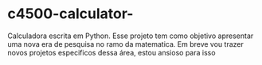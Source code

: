 # c4500-calculator-
Calculadora escrita em Python.
Esse projeto tem como objetivo apresentar uma nova era de pesquisa no ramo da matematica.
Em breve vou trazer novos projetos especificos dessa área,
estou ansioso para isso 
